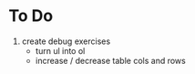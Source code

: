 # To Do
1. create debug exercises
    * turn ul into ol
    * increase / decrease table cols and rows
    